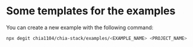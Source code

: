 # Some templates for the examples

You can create a new example with the following command:

```bash
npx degit chia1104/chia-stack/examples/<EXAMPLE_NAME> <PROJECT_NAME>
```
